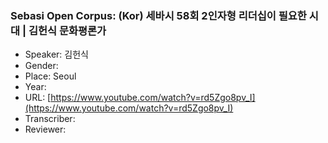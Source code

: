 ### Sebasi Open Corpus: (Kor) 세바시 58회 2인자형 리더십이 필요한 시대 | 김헌식 문화평론가

- Speaker: 김헌식
- Gender: 
- Place: Seoul
- Year: 
- URL: [https://www.youtube.com/watch?v=rd5Zgo8pv_I](https://www.youtube.com/watch?v=rd5Zgo8pv_I)
- Transcriber: 
- Reviewer: 


